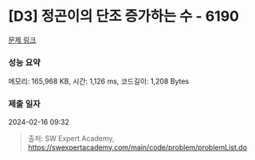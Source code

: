 # [D3] 정곤이의 단조 증가하는 수 - 6190 

[문제 링크](https://swexpertacademy.com/main/code/problem/problemDetail.do?contestProbId=AWcPjEuKAFgDFAU4) 

### 성능 요약

메모리: 165,968 KB, 시간: 1,126 ms, 코드길이: 1,208 Bytes

### 제출 일자

2024-02-16 09:32



> 출처: SW Expert Academy, https://swexpertacademy.com/main/code/problem/problemList.do
